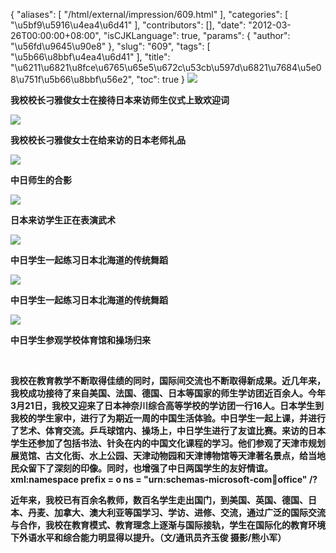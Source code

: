 {
    "aliases": [
        "/html/external/impression/609.html"
    ],
    "categories": [
        "\u5bf9\u5916\u4ea4\u6d41"
    ],
    "contributors": [],
    "date": "2012-03-26T00:00:00+08:00",
    "isCJKLanguage": true,
    "params": {
        "author": "\u56fd\u9645\u90e8"
    },
    "slug": "609",
    "tags": [
        "\u5b66\u8bbf\u4ea4\u6d41"
    ],
    "title": "\u6211\u6821\u8fce\u6765\u65e5\u672c\u53cb\u597d\u6821\u7684\u5e08\u751f\u5b66\u8bbf\u56e2",
    "toc": true
}
**![](https://cdn.tfls.online/mirror/full/2a911461526d23bd838cfcc587f20a1f800452a9.jpg)**

**我校校长刁雅俊女士在接待日本来访师生仪式上致欢迎词**

**![](https://cdn.tfls.online/mirror/full/d006e1674543cc231383afe8afc5995714842db2.jpg)**

**我校校长刁雅俊女士在给来访的日本老师礼品**

**![](https://cdn.tfls.online/mirror/full/9c24c835b8df690ee525244daf4a1a71c4b127fc.jpg)**

**中日师生的合影**

**![](https://cdn.tfls.online/mirror/full/885dbfe2d846f226ec1e2a61a685c8abd458f754.jpg)**

**日本来访学生正在表演武术**

**![](https://cdn.tfls.online/mirror/full/746cbf00c36925e0944562a3ada7370e6dd38698.jpg)**

**中日学生一起练习日本北海道的传统舞蹈**

**![](https://cdn.tfls.online/mirror/full/01ba1322a22f13f8511b6c498489ae74a1880130.jpg)**

**中日学生一起练习日本北海道的传统舞蹈**

**![](https://cdn.tfls.online/mirror/full/2993c929d8fcf5fd7f31dfd84192e19b5f5995f9.jpg)**

**中日学生参观学校体育馆和操场归来**

 

**我校在教育教学不断取得佳绩的同时，国际间交流也不断取得新成果。近几年来，我校成功接待了来自美国、法国、德国、日本等国家的师生学访团近百余人。今年3月21日，我校又迎来了日本神奈川综合高等学校的学访团一行16人。日本学生到我校的学生家中，进行了为期近一周的中国生活体验。中日学生一起上课，并进行了艺术、体育交流。乒乓球馆内、操场上，中日学生进行了友谊比赛。来访的日本学生还参加了包括书法、针灸在内的中国文化课程的学习。他们参观了天津市规划展览馆、古文化街、水上公园、天津动物园和天津博物馆等天津著名景点，给当地民众留下了深刻的印像。同时，也增强了中日两国学生的友好情谊。xml:namespace prefix = o ns = "urn:schemas-microsoft-com:office:office" /?**

**近年来，我校已有百余名教师，数百名学生走出国门，到美国、英国、德国、日本、丹麦、加拿大、澳大利亚等国学习、学访、进修、交流，通过广泛的国际交流与合作，我校在教育模式、教育理念上逐渐与国际接轨，学生在国际化的教育环境下外语水平和综合能力明显得以提升。（文/通讯员齐玉俊 摄影/熊小军）**


